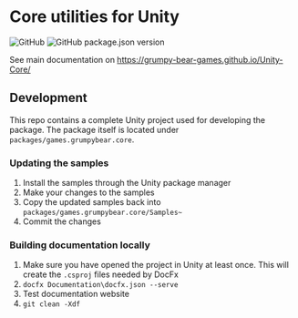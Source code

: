 # Core utilities for Unity

![GitHub](https://img.shields.io/github/license/Grumpy-Bear-Games/Unity-Core?style=plastic) ![GitHub package.json version](https://img.shields.io/github/package-json/v/Grumpy-Bear-Games/Unity-Core?filename=Packages%2Fgames.grumpybear.core%2Fpackage.json&style=plastic)

See main documentation on https://grumpy-bear-games.github.io/Unity-Core/


## Development
This repo contains a complete Unity project used for developing the package.
The package itself is located under `packages/games.grumpybear.core`.

### Updating the samples
1. Install the samples through the Unity package manager
2. Make your changes to the samples
3. Copy the updated samples back into `packages/games.grumpybear.core/Samples~`
4. Commit the changes

### Building documentation locally

1. Make sure you have opened the project in Unity at least once. This will create the `.csproj` files needed by DocFx
2. `docfx Documentation\docfx.json --serve`
3. Test documentation website
4. `git clean -Xdf` 
